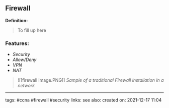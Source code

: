## Firewall
**Definition:**
> To fill up here


### Features:
- *Security*
- *Allow/Deny*
- *VPN*
- *NAT*

>![[firewall image.PNG]]
>*Sample of a traditional Firewall installation in a network*

---
tags: #ccna #firewall #security
links: 
see also:
created on: 2021-12-17 11:04